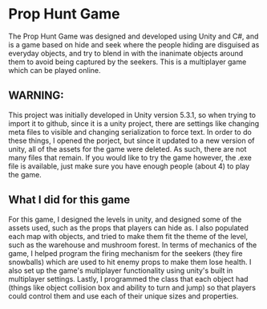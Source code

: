 # Prop Hunt Game
The Prop Hunt Game was designed and developed using Unity and C#, and is a game based on hide and seek where the people hiding are disguised as everyday objects, and try to blend in with the inanimate objects around them to avoid being captured by the seekers. This is a multiplayer game which can be played online. 

## WARNING:
This project was initially developed in Unity version 5.3.1, so when trying to import it to github, since it is a unity project, there are settings like changing meta files to visible and changing serialization to force text. In order to do these things, I opened the porject, but since it updated to a new version of unity, all of the assets for the game were deleted. As such, there are not many files that remain. If you would like to try the game however, the .exe file is available, just make sure you have enough people (about 4) to play the game.

## What I did for this game
For this game, I designed the levels in unity, and designed some of the assets used, such as the props that players can hide as. I also populated each map with objects, and tried to make them fit the theme of the level, such as the warehouse and mushroom forest. In terms of mechanics of the game, I helped program the firing mechanism for the seekers (they fire snowballs) which are used to hit enemy props to make them lose health. I also set up the game's multiplayer functionality using unity's built in multiplayer settings. Lastly, I programmed the class that each object had (things like object collision box and ability to turn and jump) so that players could control them and use each of their unique sizes and properties. 

